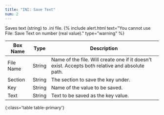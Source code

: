 ```yaml
---
title: "INI: Save Text"
num: 2
---
```


Saves text (string) to .ini file.
{% include alert.html text="You cannot use File: Save Text on number (real value)." type="warning" %} 

| Box Name | Type | Description | 
|-------|--------|--------
|File Name|	String	|Name of the file. Will create one if it doesn't exist. Accepts both relative and absolute path.
|Section|	String|	The section to save the key under.
|Key	|String	|Name of the value to be saved.
|Text|	String|	Text to be saved as the key value.
{:class='table table-primary'}









